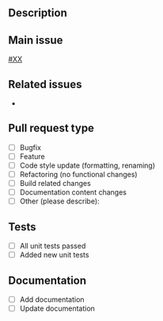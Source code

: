 ## Description

## Main issue

[#XX]()

## Related issues

-

## Pull request type

-   [ ] Bugfix
-   [ ] Feature
-   [ ] Code style update (formatting, renaming)
-   [ ] Refactoring (no functional changes)
-   [ ] Build related changes
-   [ ] Documentation content changes
-   [ ] Other (please describe):

## Tests

-   [ ] All unit tests passed
-   [ ] Added new unit tests

## Documentation

-   [ ] Add documentation
-   [ ] Update documentation
